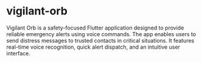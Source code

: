 # vigilant-orb
Vigilant Orb is a safety-focused Flutter application designed to provide reliable emergency alerts using voice commands. The app enables users to send distress messages to trusted contacts in critical situations. It features real-time voice recognition, quick alert dispatch, and an intuitive user interface. 
